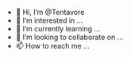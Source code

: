 - 👋 Hi, I’m @Tentavore
- 👀 I’m interested in ...
- 🌱 I’m currently learning ...
- 💞️ I’m looking to collaborate on ...
- 📫 How to reach me ...

<!---
Tentavore/Tentavore is a ✨ special ✨ repository because its `README.md` (this file) appears on your GitHub profile.
You can click the Preview link to take a look at your changes.
--->
